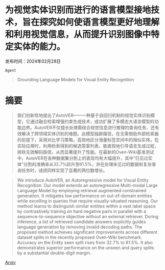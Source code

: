 # 为视觉实体识别而进行的语言模型接地技术，旨在探究如何使语言模型更好地理解和利用视觉信息，从而提升识别图像中特定实体的能力。

发布时间：2024年02月28日

`Agent`

> Grounding Language Models for Visual Entity Recognition

# 摘要

> 我们创新性地提出了AutoVER——一种基于自回归机制的视觉实体识别模型，它通过融合检索增强约束生成技术，成功扩展了多模态大语言模型的功能边界。AutoVER不仅擅长处理需结合视觉信息进行推理的查询任务，还有效解决了跨领域实体识别的难题。此模型独辟蹊径，在无需借助外部检索器的前提下，采用对比学习策略，高效地区分海量标签空间中的相似实体。在实际应用时，利用检索得到的候选答案列表，能直观地引导语言生成过程，排除无效解码路径，从而显著提升了性能。在最新的Oven-Wiki基准测试中，AutoVER在各种数据集分割上的表现均有大幅提升，其中“已见过实体”分割的准确率从32.7%跃升至61.5%，并在处理未见过的数据和复杂查询任务时，成绩同样实现了显著的两位数增长。

> We introduce AutoVER, an Autoregressive model for Visual Entity Recognition. Our model extends an autoregressive Multi-modal Large Language Model by employing retrieval augmented constrained generation. It mitigates low performance on out-of-domain entities while excelling in queries that require visually-situated reasoning. Our method learns to distinguish similar entities within a vast label space by contrastively training on hard negative pairs in parallel with a sequence-to-sequence objective without an external retriever. During inference, a list of retrieved candidate answers explicitly guides language generation by removing invalid decoding paths. The proposed method achieves significant improvements across different dataset splits in the recently proposed Oven-Wiki benchmark. Accuracy on the Entity seen split rises from 32.7% to 61.5%. It also demonstrates superior performance on the unseen and query splits by a substantial double-digit margin.

[Arxiv](https://arxiv.org/abs/2402.18695)